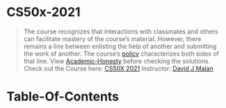 # CS50x-2021
> The course recognizes that interactions with classmates and others can facilitate mastery of the course’s material. However, there remains a line between enlisting the help of another and submitting the work of another. The course’s [policy](https://cs50.harvard.edu/x/2021/honesty/#policy) characterizes both sides of that line.
> View [Academic-Honesty](https://cs50.harvard.edu/x/2021/honesty/) before checking the solutions.
Check out the Course here: [CS50X 2021](https://cs50.harvard.edu/x/2021/)
Instructor: [David J Malan](https://cs.harvard.edu/malan/)

# Table-Of-Contents
 
